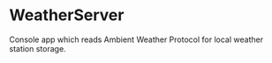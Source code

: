 # WeatherServer
Console app which reads Ambient Weather Protocol for local weather station storage.
